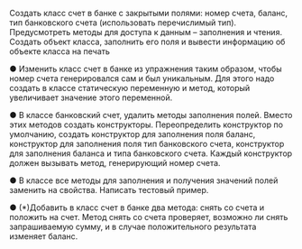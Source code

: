 Создать класс счет в банке с закрытыми полями: номер счета, баланс, тип
банковского счета (использовать перечислимый тип). Предусмотреть методы для
доступа к данным – заполнения и чтения. Создать объект класса, заполнить его
поля и вывести информацию об объекте класса на печать


● Изменить класс счет в банке из упражнения таким образом, чтобы номер счета
генерировался сам и был уникальным. Для этого надо создать в классе
статическую переменную и метод, который увеличивает значение этого
переменной.


● В классе банковский счет, удалить методы заполнения полей. Вместо этих
методов создать конструкторы. Переопределить конструктор по умолчанию,
создать конструктор для заполнения поля баланс, конструктор для заполнения
поля тип банковского счета, конструктор для заполнения баланса и типа
банковского счета. Каждый конструктор должен вызывать метод, генерирующий
номер счета.


● В классе все методы для заполнения и получения значений полей заменить на
свойства. Написать тестовый пример.


● (*)Добавить в класс счет в банке два метода: снять со счета и положить на счет.
Метод снять со счета проверяет, возможно ли снять запрашиваемую сумму, и в
случае положительного результата изменяет баланс.
